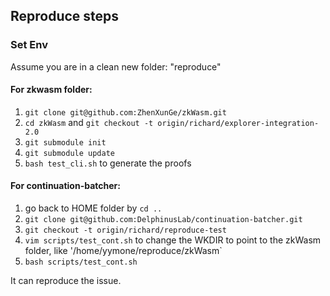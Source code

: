 ## Reproduce steps

### Set Env

Assume you are in a clean new folder: "reproduce"

#### For zkwasm folder:

1. `git clone git@github.com:ZhenXunGe/zkWasm.git`
2. `cd zkWasm` and `git checkout -t origin/richard/explorer-integration-2.0`
3. `git submodule init`
4. `git submodule update`
5. `bash test_cli.sh` to generate the proofs

#### For continuation-batcher:

1. go back to HOME folder by `cd ..`
2. `git clone git@github.com:DelphinusLab/continuation-batcher.git`
3. `git checkout -t origin/richard/reproduce-test`
4. `vim scripts/test_cont.sh` to change the WKDIR to point to the zkWasm folder, like '/home/yymone/reproduce/zkWasm`
5. `bash scripts/test_cont.sh`

It can reproduce the issue.
